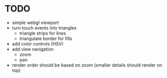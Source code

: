 # TODO

- simple webgl viewport
- turn touch events into triangles
  - triangle strips for lines
  - triangulate border for fills
- add color controls (HSV)
- add view navigation
  - zoom
  - pan
- render order should be based on zoom (smaller details should render on top)
